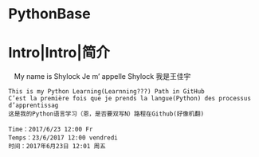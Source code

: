 # PythonBase
Intro|Intro|简介
==
    My name is Shylock
    Je m’ appelle Shylock
    我是王佳宇

    This is my Python Learning(Learnning???) Path in GitHub
    C’est la première fois que je prends la langue(Python) des processus d’apprentissag
    这是我的Python语言学习（恩，是否要双写N）路程在Github(好像机翻)

    Time：2017/6/23 12:00 Fr
    Temps：23/6/2017 12:00 vendredi
    时间：2017年6月23日 12:01 周五



